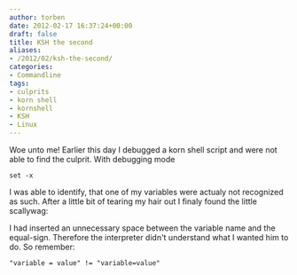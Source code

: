 ```yaml
---
author: torben
date: 2012-02-17 16:37:24+00:00
draft: false
title: KSH the second
aliases: 
- /2012/02/ksh-the-second/
categories:
- Commandline
tags:
- culprits
- korn shell
- kornshell
- KSH
- Linux
---
```


Woe unto me! Earlier this day I debugged a korn shell script and were not able to find the culprit. With debugging mode

    
    set -x


I was able to identify, that one of my variables were actualy not recognized as such. After a little bit of tearing my hair out I finaly found the little scallywag:

<!-- more -->

I had inserted an unnecessary space between the variable name and the equal-sign. Therefore the interpreter didn't understand what I wanted him to do. So remember:

    
    "variable = value" != "variable=value"
